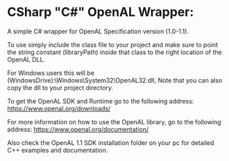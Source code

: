 # CSharp "C#" OpenAL Wrapper:
A simple C# wrapper for OpenAL Specification version (1.0-1.1).

To use simply include the class file to your project and make sure to point the string constant (libraryPath) 
inside that class to the right location of the OpenAL DLL.

For Windows users this will be (WindowsDrive):\Windows\System32\OpenAL32.dll, 
Note that you can also copy the dll to your project directory.

To get the OpenAL SDK and Runtime go to the following address: 
https://www.openal.org/downloads/

For more information on how to use the OpenAL library, go to the following address: 
https://www.openal.org/documentation/

Also check the OpenAL 1.1 SDK installation folder on your pc for detailed C++ examples and documentation.


